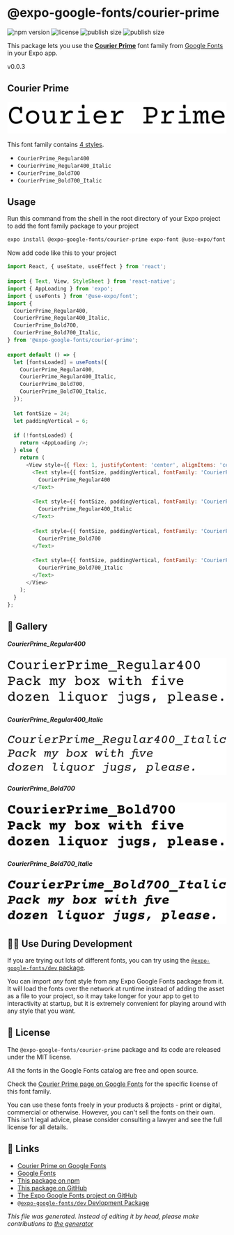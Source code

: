 # @expo-google-fonts/courier-prime

![npm version](https://flat.badgen.net/npm/v/@expo-google-fonts/courier-prime)
![license](https://flat.badgen.net/github/license/expo/google-fonts)
![publish size](https://flat.badgen.net/packagephobia/install/@expo-google-fonts/courier-prime)
![publish size](https://flat.badgen.net/packagephobia/publish/@expo-google-fonts/courier-prime)

This package lets you use the [**Courier Prime**](https://fonts.google.com/specimen/Courier+Prime) font family from [Google Fonts](https://fonts.google.com/) in your Expo app.

v0.0.3

## Courier Prime

![Courier Prime](./font-family.png)

This font family contains [4 styles](#gallery).

- `CourierPrime_Regular400`
- `CourierPrime_Regular400_Italic`
- `CourierPrime_Bold700`
- `CourierPrime_Bold700_Italic`

## Usage

Run this command from the shell in the root directory of your Expo project to add the font family package to your project
```sh
expo install @expo-google-fonts/courier-prime expo-font @use-expo/font
```

Now add code like this to your project
```js
import React, { useState, useEffect } from 'react';

import { Text, View, StyleSheet } from 'react-native';
import { AppLoading } from 'expo';
import { useFonts } from '@use-expo/font';
import {
  CourierPrime_Regular400,
  CourierPrime_Regular400_Italic,
  CourierPrime_Bold700,
  CourierPrime_Bold700_Italic,
} from '@expo-google-fonts/courier-prime';

export default () => {
  let [fontsLoaded] = useFonts({
    CourierPrime_Regular400,
    CourierPrime_Regular400_Italic,
    CourierPrime_Bold700,
    CourierPrime_Bold700_Italic,
  });

  let fontSize = 24;
  let paddingVertical = 6;

  if (!fontsLoaded) {
    return <AppLoading />;
  } else {
    return (
      <View style={{ flex: 1, justifyContent: 'center', alignItems: 'center' }}>
        <Text style={{ fontSize, paddingVertical, fontFamily: 'CourierPrime_Regular400' }}>
          CourierPrime_Regular400
        </Text>

        <Text style={{ fontSize, paddingVertical, fontFamily: 'CourierPrime_Regular400_Italic' }}>
          CourierPrime_Regular400_Italic
        </Text>

        <Text style={{ fontSize, paddingVertical, fontFamily: 'CourierPrime_Bold700' }}>
          CourierPrime_Bold700
        </Text>

        <Text style={{ fontSize, paddingVertical, fontFamily: 'CourierPrime_Bold700_Italic' }}>
          CourierPrime_Bold700_Italic
        </Text>
      </View>
    );
  }
};

```

## 🔡 Gallery

##### CourierPrime_Regular400
![CourierPrime_Regular400](./4ab28865b2644070e548699748855f2d5a34b5bf8adea09607e18d4a7adc8999.ttf.png)

##### CourierPrime_Regular400_Italic
![CourierPrime_Regular400_Italic](./7109c63818181b56013b7ced3e5da53d756aab727e6a9786a0c8a58affe4ec23.ttf.png)

##### CourierPrime_Bold700
![CourierPrime_Bold700](./385e70d216befbb71f12f5009f1824d235e0f4f2ab653bb0296d5d999afdfd3f.ttf.png)

##### CourierPrime_Bold700_Italic
![CourierPrime_Bold700_Italic](./3f61e15019812e414a4dba4f3b4fbdda453e8c4dd18deafacb7c55686cef11a7.ttf.png)


## 👩‍💻 Use During Development

If you are trying out lots of different fonts, you can try using the [`@expo-google-fonts/dev` package](https://github.com/expo/google-fonts/tree/master/font-packages/dev#readme).

You can import *any* font style from any Expo Google Fonts package from it. It will load the fonts
over the network at runtime instead of adding the asset as a file to your project, so it may take longer
for your app to get to interactivity at startup, but it is extremely convenient
for playing around with any style that you want.

## 📖 License

The `@expo-google-fonts/courier-prime` package and its code are released under the MIT license.

All the fonts in the Google Fonts catalog are free and open source.

Check the [Courier Prime page on Google Fonts](https://fonts.google.com/specimen/Courier+Prime) for the specific license of this font family.

You can use these fonts freely in your products & projects - print or digital, commercial or otherwise. However, you can't sell the fonts on their own. This isn't legal advice, please consider consulting a lawyer and see the full license for all details.

## 🔗 Links

- [Courier Prime on Google Fonts](https://fonts.google.com/specimen/Courier+Prime)
- [Google Fonts](https://fonts.google.com/)
- [This package on npm](https://www.npmjs.com/package/@expo-google-fonts/courier-prime)
- [This package on GitHub](https://github.com/expo/google-fonts/tree/master/font-packages/courier-prime)
- [The Expo Google Fonts project on GitHub](https://github.com/expo/google-fonts)
- [`@expo-google-fonts/dev` Devlopment Package](https://github.com/expo/google-fonts/tree/master/font-packages/dev)


*This file was generated. Instead of editing it by head, please make contributions to [the generator](https://github.com/expo/google-fonts/tree/master/packages/generator)*
